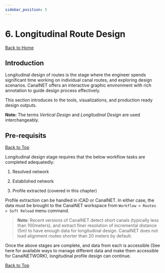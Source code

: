```yaml
---
sidebar_position: 5
---
```


# 6. Longitudinal Route Design
[Back to Home](../index.md#wellcome)

## Introduction

Longitudinal design of routes is the stage where the engineer spends significant time working on individual canal routes, and exploring design scenarios. CanalNET offers an interactive graphic environment with rich annotation to guide design process effectively.

This section introduces to the tools, visualizations, and production ready design outputs.

**Note:** The terms *Vertical Design* and *Longitudinal Design* are used interchangeably.

## Pre-requisits
[Back to Top](#)

Longitudinal design stage requires that the below workflow tasks are completed adequatedly:

1. Resolved network 

2. Established network

3. Profile extracted (covered in this chapter)

Profile extraction can be handled in iCAD or CanalNET. In either case, the data must be brought to the CanalNET workspace from `Workflow > Routes > Soft Reload` menu command.

> **Note**: Recent versions of CanalNET detect short canals (typically less than 100meters), and extract finer resolution of incremental distance (5m) to have enough data for longitudinal design. CanalNET does not load alignment routes shorter than 20 meters by default.

Once the above stages are complete, and data from each is accessible (See here for available ways to manage different data and make them accessible for CanalNETWORK), longitudinal profile design can continue.

[Back to Top](#)


